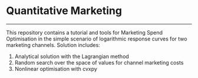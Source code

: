 # Quantitative Marketing
---

This repository contains a tutorial and tools for Marketing Spend Optimisation in the simple scenario of logarithmic response curves for two marketing channels. Solution includes:
1. Analytical solution with the Lagrangian method
2. Random search over the space of values for channel marketing costs
3. Nonlinear optimisation with cvxpy